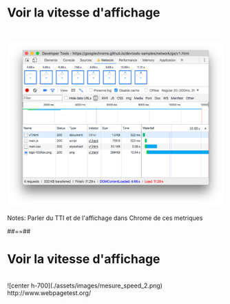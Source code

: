 # Voir la vitesse d'affichage

<br>

![center h-800](./assets/images/measure_speed.png)

Notes:
Parler du TTI et de l'affichage dans Chrome de ces metriques

##==##

# Voir la vitesse d'affichage

<br>
![center h-700](./assets/images/mesure_speed_2.png)

<br>
http://www.webpagetest.org/
<!-- .element: class="center" -->
